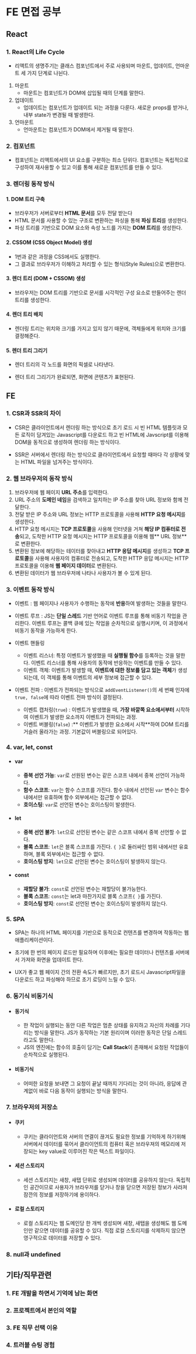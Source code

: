 # FE 면접 공부

## React

### 1. React의 Life Cycle

- 리액트의 생명주기는 클래스 컴포넌트에서 주로 사용되며 마운트, 업데이트, 언마운트 세 가지 단계로 나뉜다.

1. 마운트
   - 마운트는 컴포넌트가 DOM에 삽입될 때의 단계를 말한다.
2. 업데이트
   - 업데이트는 컴포넌트가 업데이트 되는 과정을 다룬다. 새로운 props를 받거나, 내부 state가 변경될 때 발생한다.
3. 언마운트
   - 언마운트는 컴포넌트가 DOM에서 제거될 때 말한다.

### 2. 컴포넌트

- 컴포넌트는 리액트에서의 UI 요소를 구분하는 최소 단위다. 컴포넌트는 독립적으로 구성하여 재사용할 수 있고 이를 통해 새로운 컴포넌트를 만들 수 있다.

### 3. 렌더링 동작 방식

#### 1. DOM 트리 구축

- 브라우저가 서버로부터 **HTML 문서**를 모두 전달 받는다
- HTML 문서를 사용할 수 있는 구조로 변환하는 파싱을 통해 **파싱 트리**를 생성한다.
- 파싱 트리를 기반으로 DOM 요소와 속성 노드를 가지는 **DOM 트리**를 생성한다.

#### 2. CSSOM (CSS Object Model) 생성

- 1번과 같은 과정을 CSS에서도 실행한다.
- 그 결과로 브라우저가 이해하고 처리할 수 있는 형식(Style Rules)으로 변환한다.

#### 3. 렌더 트리 (DOM + CSSOM) 생성

- 브라우저는 DOM 트리를 기반으로 문서를 시각적인 구성 요소로 만들어주는 렌더 트리를 생성한다.

#### 4. 렌더 트리 배치

- 렌더링 트리는 위치와 크기를 가지고 있지 않기 때문에, 객체들에게 위치와 크기를 결정해준다.

#### 5. 렌더 트리 그리기

- 렌더 트리의 각 노드를 화면의 픽셀로 나타낸다.

- 렌더 트리 그리기가 완료되면, 화면에 콘텐츠가 표현된다.

## FE

### 1. CSR과 SSR의 차이

- CSR은 클라이언트에서 렌더링 하는 방식으로 초기 로드 시 빈 HTML 템플릿과 모든 로직이 담겨있는 Javascript를 다운로드 하고 빈 HTML에 Javscript를 이용해 DOM을 동적으로 생성하여 렌더링 하는 방식이다.

- SSR은 서버에서 렌더링 하는 방식으로 클라이언트에서 요청할 때마다 각 상황에 맞는 HTML 파일을 넘겨주는 방식이다.

### 2. 웹 브라우저의 동작 방식

1. 브라우저에 웹 페이지 **URL 주소**를 입력한다.
2. URL 주소의 **도메인 네임**을 검색하고 일치하는 IP 주소를 찾아 URL 정보와 함께 전달한다.
3. 전달 받은 IP 주소와 URL 정보는 HTTP 프로토콜을 사용해 **HTTP 요청 메시지**를 생성한다.
4. HTTP 요청 메시지는 **TCP 프로토콜**을 사용해 인터넷을 거쳐 **해당 IP 컴퓨터로 전송**되고, 도착한 HTTP 요청 메시지는 HTTP 프로토콜을 이용해 웹** URL 정보**로 변환한다.
5. 변환된 정보에 해당하는 테이터를 찾아내고 **HTTP 응답 메시지**를 생성하고 **TCP 프로토콜**을 사용해 사용자의 컴퓨터로 전송되고, 도착한 HTTP 응답 메시지는 HTTP 프로토콜을 이용해 **웹 페이지 데이터**로 변환된다.
6. 변환된 데이터가 웹 브라우저에 나타나 사용자가 볼 수 있게 된다.

### 3. 이벤트 동작 방식

- 이벤트 : 웹 페이지나 사용자가 수행하는 동작에 **반응**하여 발생하는 것들을 말한다.

- 이벤트 루프 : JS는 **단일 스레드** 기반 언어로 이벤트 루프를 통해 비동기 작업을 관리한다. 이벤트 루프는 콜백 큐에 있는 작업을 순차적으로 실행시키며, 이 과정에서 비동기 동작을 가능하게 한다.

- 이벤트 핸들링

  - 이벤트 리스너: 특정 이벤트가 발생했을 때 **실행될 함수**를 등록하는 것을 말한다. 이벤트 리스너를 통해 사용자의 동작에 반응하는 이벤트를 만들 수 있다.
  - 이벤트 객체: 이벤트가 발생할 때, **이벤트에 대한 정보를 담고 있는 객체**가 생성되는데, 이 객체를 통해 이벤트의 세부 정보에 접근할 수 있다.

- 이벤트 전파 : 이벤트가 전파되는 방식으로 `addEventListener()`의 세 번째 인자에 `true, false`에 따라 이벤트 전파 방식이 결정된다.

  - 이벤트 캡처링(`true`) : 이벤트가 발생했을 때, **가장 바깥쪽 요소에서부터** 시작하여 이벤트가 발생한 요소까지 이벤트가 전파되는 과정.
  - 이벤트 버블링(`false`) :** 이벤트가 발생한 요소에서 시작**하여 DOM 트리를 거슬러 올라가는 과정. 기본값이 버블링으로 되어있다.

### 4. var, let, const

- #### var
  - **중복 선언 가능**: `var`로 선원된 변수는 같은 스코프 내에서 중복 선언이 가능하다.
  - **함수 스코프**: `var`는 함수 스코프를 가진다. 함수 내에서 선언된 `var` 변수는 함수 내에서만 유효하며 함수 외부에서는 접근할 수 없다.
  - **호이스팅**: `var`로 선언된 변수는 호이스팅이 발생한다.
- #### let
  - **중복 선언 불가**: `let`으로 선언된 변수는 같은 스코프 내에서 중복 선언할 수 없다.
  - **블록 스코프**: `let`은 블록 스코프를 가진다. `{ }`로 둘러싸인 범위 내에서만 유효하며, 블록 외부에서는 접근할 수 없다.
  - **호이스팅 방지**: `let`으로 선언된 변수는 호이스팅이 발생하지 않는다.
- #### const
  - **재할당 불가**: `const`로 선언된 변수는 재할당이 불가능한다.
  - **블록 스코프**: `const`는 let과 마찬가지로 블록 스코프`{ }`를 가진다.
  - **호이스팅 방지**: `const`로 선언된 변수는 호이스팅이 발생하지 않는다.

### 5. SPA

- SPA는 하나의 HTML 페이지를 기반으로 동적으로 컨텐츠를 변경하며 작동하는 웹 애플리케이션이다.

- 초기에 한 번의 페이지 로드만 필요하며 이후에는 필요한 데이터나 컨텐츠를 서버에서 가져와 화면을 업데이트 한다.

- UX가 좋고 웹 페이지 간의 전환 속도가 빠르지만, 초기 로드시 Javascript파일을 다운로드 하고 파싱해야 하므로 초기 로딩이 느릴 수 있다.

### 6. 동기식 비동기식

- #### 동기식
  - 한 작업이 실행되는 동안 다른 작업은 멈춘 상태를 유지하고 자신의 차례를 기다리는 방식을 말한다. JS가 동작하는 기본 원리이며 이러한 동작은 단일 스레드라고도 말한다.
  - JS의 엔진에는 함수의 호출이 담기는 **Call Stack**이 존재해서 요청된 작업들이 순차적으로 실행된다.
- #### 비동기식
  - 어떠한 요청을 보내면 그 요청이 끝날 때까지 기다리는 것이 아니라, 응답에 관계없이 바로 다음 동작이 실행되는 방식을 말한다.

### 7. 브라우저의 저장소

- #### 쿠키
  - 쿠키는 클라이언트와 서버의 연결이 끊겨도 필요한 정보를 기억하게 하기위해 서버에서 데이터를 묶어서 클라이언트의 컴퓨터 혹은 브라우져의 메모리에 저장되는 key value로 이루어진 작은 텍스트 파일이다.
- #### 세션 스토리지
  - 세션 스토리지는 새창, 새탭 단위로 생성되며 데이터를 공유하지 않는다. 독립적인 공간이므로 사용자가 브라우저를 닫거나 창을 닫으면 저장된 정보가 사라져 잠깐의 정보를 저장하기에 용이하다.
- #### 로컬 스토리지
  - 로컬 스토리지는 웹 도메인당 한 개씩 생성되며 새창, 새탭을 생성해도 웹 도메인만 같으면 데이터를 공유할 수 있다. 직접 로컬 스토리지를 삭제하지 않으면 영구적으로 데이터를 저장할 수 있다.

### 8. null과 undefined

## 기타/직무관련

### 1. FE 개발을 하면서 기억에 남는 화면

### 2. 프로젝트에서 본인의 역할

### 3. FE 직무 선택 이유

### 4. 트러블 슈팅 경험

